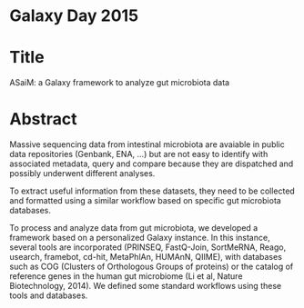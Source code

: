 Galaxy Day 2015
===============

# Title

ASaiM: a Galaxy framework to analyze gut microbiota data

# Abstract

Massive sequencing data from intestinal microbiota are avaiable in public data 
repositories (Genbank, ENA, …) but are not easy to identify with associated 
metadata, query and compare because they are dispatched and possibly 
underwent different analyses. 

To extract useful information from these datasets, they need to be collected and 
formatted using a similar workflow based on specific gut microbiota databases.

To process and analyze data from gut microbiota, we developed a framework based 
on a personalized Galaxy instance. In this instance, several tools are 
incorporated (PRINSEQ, FastQ-Join, SortMeRNA, Reago, usearch, framebot, cd-hit, 
MetaPhlAn, HUMAnN, QIIME), with databases such as COG (Clusters of Orthologous 
Groups of proteins) or the catalog of reference genes in the human gut 
microbiome (Li et al, Nature Biotechnology, 2014). We defined some standard 
workflows using these tools and databases.
